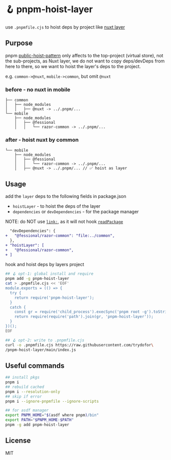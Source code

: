 # 🪝 pnpm-hoist-layer

use `.pnpmfile.cjs` to hoist deps by project like
[nuxt layer](https://nuxt.com/docs/getting-started/layers)

## Purpose

pnpm [public-hoist-pattern](https://pnpm.io/npmrc#public-hoist-pattern)
only affects to the top-project (virtual store), not the sub-projects,
as Nuxt layer, we do not want to copy deps/devDeps from here to there,
so we want to hoist the layer's deps to the project.

e.g. `common->@nuxt`, `mobile->common`, but omit `@nuxt`

### before - no nuxt in mobile

```tree
├── common
│   ├── node_modules
│   │   ├── @nuxt -> ../.pnpm/...
└── mobile
    ├── node_modules
    │   ├── @fessional
    │   │   └── razor-common -> ../.pnpm/...
```

### after - hoist nuxt by common

```tree
└── mobile
    ├── node_modules
    │   ├── @fessional
    │   │   └── razor-common -> ../.pnpm/...
    │   ├── @nuxt -> ../.pnpm/... // ✅ hoist as layer
```

## Usage

add the `layer` deps to the following fields in package.json

* `hoistLayer` - to hoist the deps of the layer
* `dependencies` or `devDependencies` - for the package manager

NOTE: do NOT use [`link:`](https://pnpm.io/cli/link), as it will
not hook [`readPackage`](https://pnpm.io/pnpmfile)

```diff
  "devDependencies": {
+   "@fessional/razor-common": "file:../common",
  },
+ "hoistLayer": [
+   "@fessional/razor-common",
+ ]
```

hook and hoist deps by layers project

```bash
## 🪝 opt-1: global install and require
pnpm add -g pnpm-hoist-layer
cat > .pnpmfile.cjs << 'EOF'
module.exports = (() => {
  try {
    return require('pnpm-hoist-layer');
  }
  catch {
    const gr = require('child_process').execSync('pnpm root -g').toString().trim();
    return require(require('path').join(gr, 'pnpm-hoist-layer'));
  }
})();
EOF

## 🪝 opt-2: write to .pnpmfile.cjs
curl -o .pnpmfile.cjs https://raw.githubusercontent.com/trydofor\
/pnpm-hoist-layer/main/index.js
```

## Useful commands

```bash
## install pkgs
pnpm i
## rebuild cached
pnpm i --resolution-only
## skip if error
pnpm i --ignore-pnpmfile --ignore-scripts

## for asdf manager
export PNPM_HOME="$(asdf where pnpm)/bin"
export PATH="$PNPM_HOME:$PATH"
pnpm -g add pnpm-hoist-layer
```

## License

MIT

